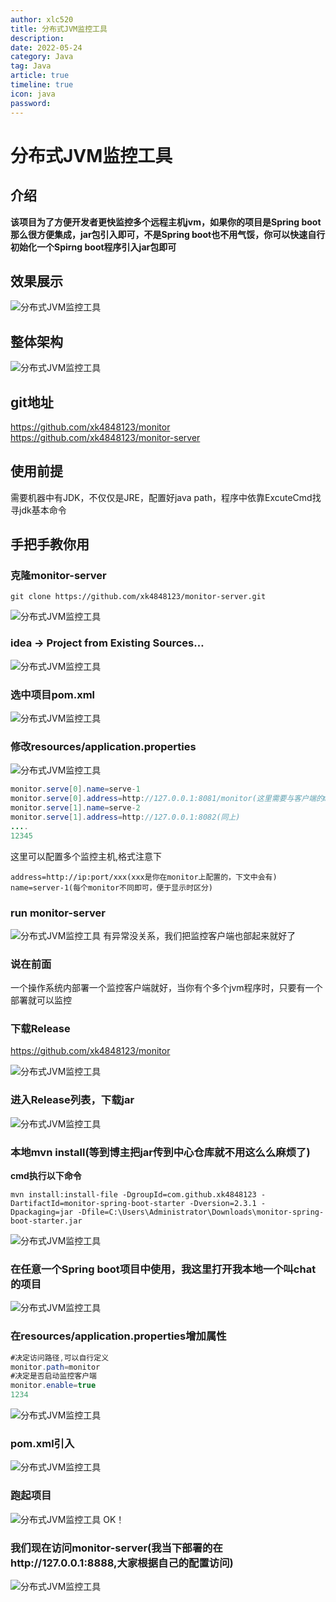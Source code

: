 ```yaml
---
author: xlc520
title: 分布式JVM监控工具
description: 
date: 2022-05-24
category: Java
tag: Java
article: true
timeline: true
icon: java
password: 
---
```


# 分布式JVM监控工具

## 介绍

**该项目为了方便开发者更快监控多个远程主机jvm，如果你的项目是Spring boot那么很方便集成，jar包引入即可，不是Spring boot也不用气馁，你可以快速自行初始化一个Spirng boot程序引入jar包即可**

## 效果展示

![分布式JVM监控工具](https://static.xlc520.ml/blogImage/t_70-16533795511054.png)

## 整体架构

![分布式JVM监控工具](https://static.xlc520.ml/blogImage/t_70-16533795511055.png)

## git地址

https://github.com/xk4848123/monitor
https://github.com/xk4848123/monitor-server

## 使用前提

需要机器中有JDK，不仅仅是JRE，配置好java path，程序中依靠ExcuteCmd找寻jdk基本命令

## 手把手教你用

### 克隆monitor-server

```shell
git clone https://github.com/xk4848123/monitor-server.git
```



![分布式JVM监控工具](https://static.xlc520.ml/blogImage/t_70-16533795511051.png)

### idea -> Project from Existing Sources…

![分布式JVM监控工具](https://static.xlc520.ml/blogImage/t_70-16533795511052.png)

### 选中项目pom.xml

![分布式JVM监控工具](https://static.xlc520.ml/blogImage/t_70-16533795511053.png)

### 修改resources/application.properties

![分布式JVM监控工具](https://static.xlc520.ml/blogImage/t_70-16533795511064.png)

```java
monitor.serve[0].name=serve-1
monitor.serve[0].address=http://127.0.0.1:8081/monitor(这里需要与客户端的monitor.path对应)
monitor.serve[1].name=serve-2
monitor.serve[1].address=http://127.0.0.1:8082(同上)
....
12345
```

这里可以配置多个监控主机,格式注意下

```
address=http://ip:port/xxx(xxx是你在monitor上配置的，下文中会有)
name=server-1(每个monitor不同即可，便于显示时区分)
```

### run monitor-server

![分布式JVM监控工具](https://static.xlc520.ml/blogImage/t_70-16533795511065.png)
有异常没关系，我们把监控客户端也部起来就好了

### 说在前面

一个操作系统内部署一个监控客户端就好，当你有个多个jvm程序时，只要有一个部署就可以监控

### 下载Release

https://github.com/xk4848123/monitor

![分布式JVM监控工具](https://static.xlc520.ml/blogImage/t_70-16533795511066.png)

### 进入Release列表，下载jar

![分布式JVM监控工具](https://static.xlc520.ml/blogImage/t_70-16533795511067.png)

### 本地mvn install(等到博主把jar传到中心仓库就不用这么么麻烦了)

**cmd执行以下命令**

```shell
mvn install:install-file -DgroupId=com.github.xk4848123 -DartifactId=monitor-spring-boot-starter -Dversion=2.3.1 -Dpackaging=jar -Dfile=C:\Users\Administrator\Downloads\monitor-spring-boot-starter.jar
```

![分布式JVM监控工具](https://static.xlc520.ml/blogImage/t_70-16533795511068.png)

### 在任意一个Spring boot项目中使用，我这里打开我本地一个叫chat的项目

![分布式JVM监控工具](https://static.xlc520.ml/blogImage/t_70-16533795511069.png)

### 在resources/application.properties增加属性

```java
#决定访问路径,可以自行定义
monitor.path=monitor
#决定是否启动监控客户端
monitor.enable=true
1234
```

![分布式JVM监控工具](https://static.xlc520.ml/blogImage/t_70-165337955110610.png)

### pom.xml引入

![分布式JVM监控工具](https://static.xlc520.ml/blogImage/t_70-165337955110611.png)

### 跑起项目

![分布式JVM监控工具](https://static.xlc520.ml/blogImage/t_70-165337955110612.png)
OK！

### 我们现在访问monitor-server(我当下部署的在http://127.0.0.1:8888,大家根据自己的配置访问)

![分布式JVM监控工具](https://static.xlc520.ml/blogImage/t_70-165337955110613.png)